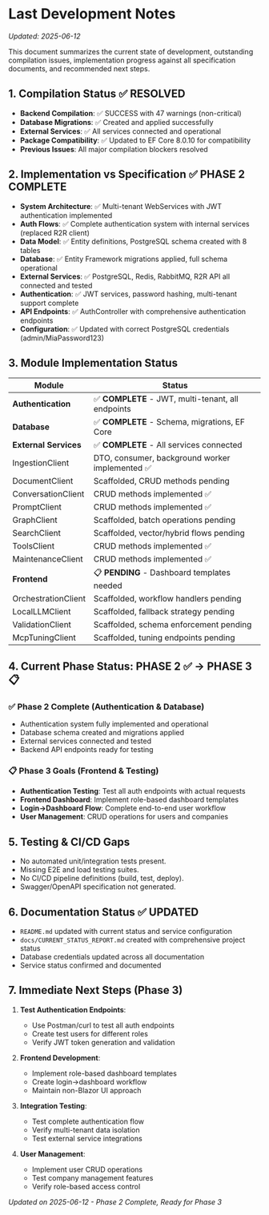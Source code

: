 # Last Development Notes
*Updated: 2025-06-12*

This document summarizes the current state of development, outstanding compilation issues, implementation progress against all specification documents, and recommended next steps.

## 1. Compilation Status ✅ RESOLVED
- **Backend Compilation**: ✅ SUCCESS with 47 warnings (non-critical)
- **Database Migrations**: ✅ Created and applied successfully
- **External Services**: ✅ All services connected and operational
- **Package Compatibility**: ✅ Updated to EF Core 8.0.10 for compatibility
- **Previous Issues**: All major compilation blockers resolved

## 2. Implementation vs Specification ✅ PHASE 2 COMPLETE
- **System Architecture**: ✅ Multi-tenant WebServices with JWT authentication implemented
- **Auth Flows**: ✅ Complete authentication system with internal services (replaced R2R client)
- **Data Model**: ✅ Entity definitions, PostgreSQL schema created with 8 tables
- **Database**: ✅ Entity Framework migrations applied, full schema operational
- **External Services**: ✅ PostgreSQL, Redis, RabbitMQ, R2R API all connected and tested
- **Authentication**: ✅ JWT services, password hashing, multi-tenant support complete
- **API Endpoints**: ✅ AuthController with comprehensive authentication endpoints
- **Configuration**: ✅ Updated with correct PostgreSQL credentials (admin/MiaPassword123)

## 3. Module Implementation Status
| Module             | Status                                        |
|--------------------|-----------------------------------------------|
| **Authentication** | ✅ **COMPLETE** - JWT, multi-tenant, all endpoints |
| **Database**       | ✅ **COMPLETE** - Schema, migrations, EF Core |
| **External Services** | ✅ **COMPLETE** - All services connected |
| IngestionClient    | DTO, consumer, background worker implemented ✅ |
| DocumentClient     | Scaffolded, CRUD methods pending               |
| ConversationClient | CRUD methods implemented ✅                    |
| PromptClient       | CRUD methods implemented ✅                    |
| GraphClient        | Scaffolded, batch operations pending           |
| SearchClient       | Scaffolded, vector/hybrid flows pending        |
| ToolsClient        | CRUD methods implemented ✅                    |
| MaintenanceClient  | CRUD methods implemented ✅                    |
| **Frontend**       | 📋 **PENDING** - Dashboard templates needed |
| OrchestrationClient| Scaffolded, workflow handlers pending          |
| LocalLLMClient     | Scaffolded, fallback strategy pending          |
| ValidationClient   | Scaffolded, schema enforcement pending         |
| McpTuningClient    | Scaffolded, tuning endpoints pending           |

## 4. Current Phase Status: PHASE 2 ✅ → PHASE 3 📋

### ✅ Phase 2 Complete (Authentication & Database)
- Authentication system fully implemented and operational
- Database schema created and migrations applied
- External services connected and tested
- Backend API endpoints ready for testing

### 📋 Phase 3 Goals (Frontend & Testing)
- **Authentication Testing**: Test all auth endpoints with actual requests
- **Frontend Dashboard**: Implement role-based dashboard templates
- **Login→Dashboard Flow**: Complete end-to-end user workflow
- **User Management**: CRUD operations for users and companies

## 5. Testing & CI/CD Gaps
- No automated unit/integration tests present.
- Missing E2E and load testing suites.
- No CI/CD pipeline definitions (build, test, deploy).
- Swagger/OpenAPI specification not generated.

## 6. Documentation Status ✅ UPDATED
- `README.md` updated with current status and service configuration
- `docs/CURRENT_STATUS_REPORT.md` created with comprehensive project status
- Database credentials updated across all documentation
- Service status confirmed and documented

## 7. Immediate Next Steps (Phase 3)
1. **Test Authentication Endpoints**:
   - Use Postman/curl to test all auth endpoints
   - Create test users for different roles
   - Verify JWT token generation and validation

2. **Frontend Development**:
   - Implement role-based dashboard templates
   - Create login→dashboard workflow
   - Maintain non-Blazor UI approach

3. **Integration Testing**:
   - Test complete authentication flow
   - Verify multi-tenant data isolation
   - Test external service integrations

4. **User Management**:
   - Implement user CRUD operations
   - Test company management features
   - Verify role-based access control

*Updated on 2025-06-12 - Phase 2 Complete, Ready for Phase 3*